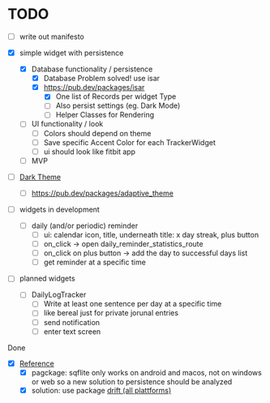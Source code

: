 # TODO

- [ ] write out manifesto

- [X] simple widget with persistence
  - [X] Database functionality / persistence
    - [X] Database Problem solved! use isar
    - [X] <https://pub.dev/packages/isar>
      - [X] One list of Records per widget Type
      - [ ] Also persist settings (eg. Dark Mode)
      - [ ] Helper Classes for Rendering
  - [ ] UI functionality / look
    - [ ] Colors should depend on theme
    - [ ] Save specific Accent Color for each TrackerWidget
    - [ ] ui should look like fitbit app
  - [ ] MVP

- [ ] [Dark Theme](https://medium.flutterdevs.com/implement-dark-mode-in-flutter-using-provider-158925112bf9)
  - [ ] <https://pub.dev/packages/adaptive_theme>

- [ ] widgets in development
  - [ ] daily (and/or periodic) reminder
    - [ ] ui: calendar icon, title, underneath title: x day streak, plus button
    - [ ] on_click -> open daily_reminder_statistics_route
    - [ ] on_click on plus button -> add the day to successful days list
    - [ ] get reminder at a specific time

- [ ] planned widgets
  - [ ] DailyLogTracker
    - [ ] Write at least one sentence per day at a specific time
    - [ ] like bereal just for private jorunal entries
    - [ ] send notification
    - [ ] enter text screen

Done

- [X] [Reference](https://docs.flutter.dev/cookbook/persistence/sqlite)
  - [X] pagckage: sqflite only works on android and macos, not on windows or web so a new solution to persistence should be analyzed
  - [X] solution: use package [drift (all plattforms)](https://drift.simonbinder.eu/docs/getting-started/)
